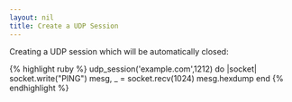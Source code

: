 ```yaml
---
layout: nil
title: Create a UDP Session
---
```


Creating a UDP session which will be automatically closed:

{% highlight ruby %}
udp_session('example.com',1212) do |socket|
  socket.write("PING")
  mesg, _ = socket.recv(1024)
  mesg.hexdump
end
{% endhighlight %}
